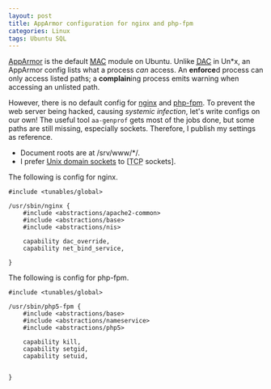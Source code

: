 ```yaml
---
layout: post
title: AppArmor configuration for nginx and php-fpm
categories: Linux
tags: Ubuntu SQL
---
```

[AppArmor][AppArmor] is the default
[<abbr title="mandatory access control">MAC</abbr>][MAC]
module on Ubuntu.  Unlike
[<abbr title="discretionary access control">DAC</abbr>][DAC]
in Un\*x, an AppArmor config lists what a process *can* access.  An
**enforce**d process can only access listed paths; a **complain**ing process
emits warning when accessing an unlisted path.

However, there is no default config for [nginx][nginx] and [php-fpm][php-fpm].
To prevent the web server being hacked, causing *systemic infection*, let's
write configs on our own!  The useful tool `aa-genprof` gets most of the jobs
done, but some paths are still missing, especially sockets.  Therefore, I
publish my settings as reference.

* Document roots are at /srv/www/\*/.
* I prefer [Unix domain sockets][Unix socket] to
  [<abbr title="Transmission Control Protocol">TCP</abbr> sockets].

[AppArmor]:       https://en.wikipedia.org/wiki/AppArmor
[DAC]:            https://en.wikipedia.org/wiki/Discretionary_access_control
[MAC]:            https://en.wikipedia.org/wiki/Mandatory_access_control
[network socket]: https://en.wikipedia.org/wiki/Network_socket
[nginx]:          http://nginx.org/
[php-fpm]:        http://php-fpm.org/
[Unix socket]:    https://en.wikipedia.org/wiki/Unix_domain_socket

The following is config for nginx.

	#include <tunables/global>

	/usr/sbin/nginx {
		#include <abstractions/apache2-common>
		#include <abstractions/base>
		#include <abstractions/nis>

		capability dac_override,
		capability net_bind_service,

	}

The following is config for php-fpm.

	#include <tunables/global>

	/usr/sbin/php5-fpm {
		#include <abstractions/base>
		#include <abstractions/nameservice>
		#include <abstractions/php5>

		capability kill,
		capability setgid,
		capability setuid,


	}

